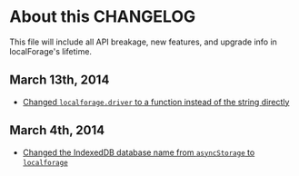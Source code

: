 # About this CHANGELOG

This file will include all API breakage, new features, and upgrade info in
localForage's lifetime.

## March 13th, 2014

* [Changed `localforage.driver` to a function instead of the string directly](https://github.com/mozilla/localForage/commit/4941514)

## March 4th, 2014

* [Changed the IndexedDB database name from `asyncStorage` to `localforage`](https://github.com/mozilla/localForage/commit/f4e0156)
